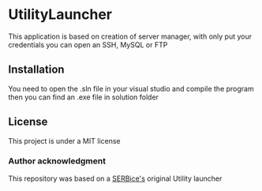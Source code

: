 # UtilityLauncher
This application is based on creation of server manager, with only put your credentials you can open an SSH, MySQL or FTP

## Installation 
You need to open the .sln file in your visual studio and compile the program then you can find an .exe file in solution folder

## License 
This project is under a MIT license

### Author acknowledgment
This repository was based on a [SERBice's](https://github.com/SERBice) original Utility launcher